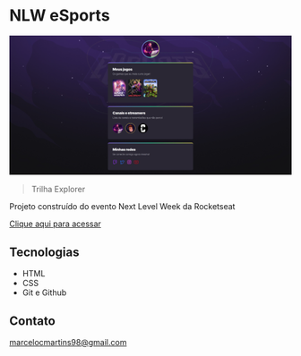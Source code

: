 # NLW eSports

![preview](.github/preview.png)

> Trilha Explorer

Projeto construído do evento Next Level Week da Rocketseat

[Clique aqui para acessar](https://marcelom98.github.io/rocket/)

## Tecnologias

- HTML
- CSS
- Git e Github

## Contato

marcelocmartins98@gmail.com